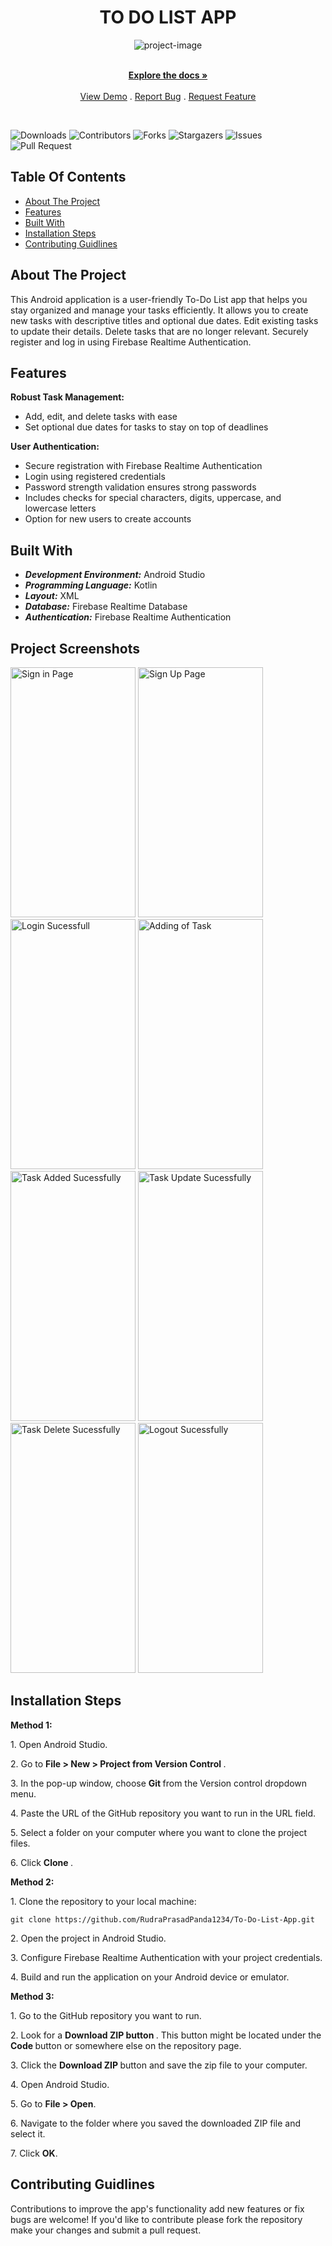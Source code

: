 <h1 align="center" id="title">TO DO LIST APP</h1>

<p align="center"><img src="https://socialify.git.ci/RudraPrasadPanda1234/To-Do-List-App/image?language=1&name=1&owner=1&pattern=Circuit%20Board&theme=Light" alt="project-image"></p>

<p align="center">
    <br/>
    <a href="https://github.com/RudraPrasadPanda1234/TO-DO-LIST-APP"><strong>Explore the docs »</strong></a>
    <br/>
    <br/>
    <a href="https://github.com/RudraPrasadPanda1234/TO-DO-LIST-APP">View Demo</a>
    .
    <a href="https://github.com/RudraPrasadPanda1234/TO-DO-LIST-APP/issues">Report Bug</a>
    .
    <a href="https://github.com/RudraPrasadPanda1234/TO-DO-LIST-APP/issues">Request Feature</a>
  </p>
</p>
<br/>

![Downloads](https://img.shields.io/github/downloads/RudraPrasadPanda1234/TO-DO-LIST-APP/total)
![Contributors](https://img.shields.io/github/contributors/RudraPrasadPanda1234/TO-DO-LIST-APP) 
![Forks](https://img.shields.io/github/forks/RudraPrasadPanda1234/TO-DO-LIST-APP?style=flatl) 
![Stargazers](https://img.shields.io/github/stars/RudraPrasadPanda1234/TO-DO-LIST-APP?style=flat) 
![Issues](https://img.shields.io/github/issues/RudraPrasadPanda1234/TO-DO-LIST-APP)
![Pull Request](https://img.shields.io/github/issues-pr/RudraPrasadPanda1234/To-Do-List-App)

## Table Of Contents
* [About The Project](#about-the-project)
* [Features](#features)
* [Built With](#built-with)
* [Installation Steps](#installation-steps)
* [Contributing Guidlines](#contributing-guidlines)

## About The Project
This Android application is a user-friendly To-Do List app that helps you stay organized and manage your tasks efficiently. It allows you to create new tasks with descriptive titles and optional due dates. Edit existing tasks to update their details. Delete tasks that are no longer relevant. Securely register and log in using Firebase Realtime Authentication.

## Features
**Robust Task Management:**
* Add, edit, and delete tasks with ease
* Set optional due dates for tasks to stay on top of deadlines
     
**User Authentication:**
* Secure registration with Firebase Realtime Authentication
* Login using registered credentials
* Password strength validation ensures strong passwords
* Includes checks for special characters, digits, uppercase, and lowercase letters
* Option for new users to create accounts

## Built With 
* ***Development Environment:*** Android Studio  
* ***Programming Language:*** Kotlin  
* ***Layout:*** XML  
* ***Database:*** Firebase Realtime Database  
* ***Authentication:*** Firebase Realtime Authentication

## Project Screenshots
<!-- <img src="https://github.com/RudraPrasadPanda1234/To-Do-List-App/assets/122832936/7d2cdd87-0bc3-4623-8533-4fc826b2c69e" alt="Splash Screen" width="200px" height="400px"> -->
<img src="https://github.com/RudraPrasadPanda1234/To-Do-List-App/assets/122832936/7ca87af6-2368-4219-9135-b301104f1df0" alt="Sign in Page" width="200px" height="400px">
<img src="https://github.com/RudraPrasadPanda1234/To-Do-List-App/assets/122832936/b5d2b0ad-ba85-492c-b4ca-b23d965891ba" alt="Sign Up Page" width="200px" height="400px">
<img src="https://github.com/RudraPrasadPanda1234/To-Do-List-App/assets/122832936/fe3e8a12-f3dd-4825-b73b-97fb8af0ca61" alt="Login Sucessfull" width="200px" height="400px">
<img src="https://github.com/RudraPrasadPanda1234/To-Do-List-App/assets/122832936/ea0573cd-2f37-4f58-8783-b2fcdc7fef8a" alt="Adding of Task" width="200px" height="400px">
<img src="https://github.com/RudraPrasadPanda1234/To-Do-List-App/assets/122832936/ba20afe1-4853-4a95-b3c3-9bd5ff0b0a73" alt="Task Added Sucessfully" width="200px" height="400px">
<img src="https://github.com/RudraPrasadPanda1234/To-Do-List-App/assets/122832936/5d3411f5-36df-4c11-a91e-44ca9aabfc36" alt="Task Update Sucessfully" width="200px" height="400px">
<img src="https://github.com/RudraPrasadPanda1234/To-Do-List-App/assets/122832936/2b55d621-eb44-410f-b174-40e8882ab169" alt="Task Delete Sucessfully" width="200px" height="400px">
<img src="https://github.com/RudraPrasadPanda1234/To-Do-List-App/assets/122832936/b1bfe8bb-2e8f-42c7-9118-019928af6b60" alt="Logout Sucessfully" width="200px" height="400px">

## Installation Steps
**Method 1:**
<p>1. Open Android Studio.</p>
<p>2. Go to <b> File > New > Project from Version Control </b>.</p>
<p>3. In the pop-up window, choose <b> Git </b>from the Version control dropdown menu.</p>
<p>4. Paste the URL of the GitHub repository you want to run in the URL field.</p>
<p>5. Select a folder on your computer where you want to clone the project files.</p>
<p>6. Click <b >Clone </b>.</p>

**Method 2:**
<p>1. Clone the repository to your local machine:</p>

```
git clone https://github.com/RudraPrasadPanda1234/To-Do-List-App.git
```

<p>2. Open the project in Android Studio.</p>
<p>3. Configure Firebase Realtime Authentication with your project credentials.</p>
<p>4. Build and run the application on your Android device or emulator.</p>

**Method 3:**
<p>1. Go to the GitHub repository you want to run.</p>
<p>2. Look for a <b> Download ZIP button </b>. This button might be located under the <b> Code </b>button or somewhere else on the repository page.</p>
<p>3. Click the <b> Download ZIP </b> button and save the zip file to your computer.</p>
<p>4. Open Android Studio.</p>
<p>5. Go to <b>File > Open</b>.</p>
<p>6. Navigate to the folder where you saved the downloaded ZIP file and select it.</p>
<p>7. Click <b> OK</b>.</p>

## Contributing Guidlines

Contributions to improve the app's functionality add new features or fix bugs are welcome! If you'd like to contribute please fork the repository make your changes and submit a pull request.   

